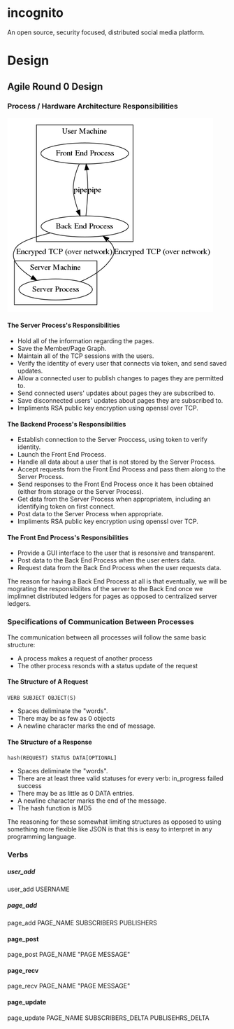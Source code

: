 # incognito

An open source, security focused, distributed social media platform.


# Design

## Agile Round 0 Design

### Process / Hardware Architecture Responsibilities

![](./docs/centralized_design.png)

#### The Server Process's Responsibilities
* Hold all of the information regarding the pages.
* Save the Member/Page Graph.
* Maintain all of the TCP sessions with the users.
* Verify the identity of every user that connects via token, and send saved updates.
* Allow a connected user to publish changes to pages they are permitted to.
* Send connected users' updates about pages they are subscribed to.
* Save disconnected users' updates about pages they are subscribed to.
* Impliments RSA public key encryption using openssl over TCP.

#### The Backend Process's Responsibilities
* Establish connection to the Server Proccess, using token to verify identity.
* Launch the Front End Process.
* Handle all data about a user that is not stored by the Server Process.
* Accept requests from the Front End Process and pass them along to the Server Process.
* Send responses to the Front End Process once it has been obtained (either from storage or the Server Process).
* Get data from the Server Process when appropriatem, including an identifying token on first connect.
* Post data to the Server Process when appropriate.
* Impliments RSA public key encryption using openssl over TCP.

#### The Front End Process's Responsibilities
* Provide a GUI interface to the user that is resonsive and transparent.
* Post data to the Back End Process when the user enters data.
* Request data from the Back End Process when the user requests data.

The reason for having a Back End Process at all is that eventually, we will be mograting the responsibilites of the server to the Back End once we implimnet distributed ledgers for pages as opposed to centralized server ledgers.

### Specifications of Communication Between Processes

The communication between all processes will follow the same basic structure:

* A process makes a request of another process
* The other process resonds with a status update of the request

#### The Structure of A Request

`VERB SUBJECT OBJECT(S)`

* Spaces deliminate the "words".
* There may be as few as 0 objects
* A newline character marks the end of message.

#### The Structure of a Response

`hash(REQUEST) STATUS DATA[OPTIONAL]`

* Spaces deliminate the "words".
* There are at least three valid statuses for every verb: in_progress failed success
* There may be as little as 0 DATA entries.
* A newline character marks the end of the message.
* The hash function is MD5


The reasoning for these somewhat limiting structures as opposed to using something more flexible like JSON is that this is easy to interpret in any programming language.

### Verbs

##### user_add

user_add USERNAME

##### page_add

page_add PAGE_NAME SUBSCRIBERS PUBLISHERS

#### page_post

page_post PAGE_NAME "PAGE MESSAGE"

#### page_recv

page_recv PAGE_NAME "PAGE MESSAGE"

#### page_update

page_update PAGE_NAME SUBSCRIBERS_DELTA PUBLISEHRS_DELTA
